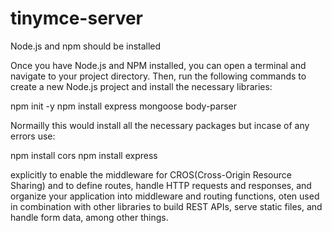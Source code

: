 # tinymce-server

Node.js and npm should be installed

Once you have Node.js and NPM installed, you can open a terminal and navigate to your project directory. 
Then, run the following commands to create a new Node.js project and install the necessary libraries:

npm init -y
npm install express mongoose body-parser

Normailly this would install all the necessary packages but incase of any errors use:

npm install cors
npm install express

explicitly to enable the middleware for CROS(Cross-Origin Resource Sharing) and to define routes, handle HTTP requests and responses, and organize your application into middleware and routing functions, oten used in combination with other libraries to build REST APIs, serve static files, and handle form data, among other things.
